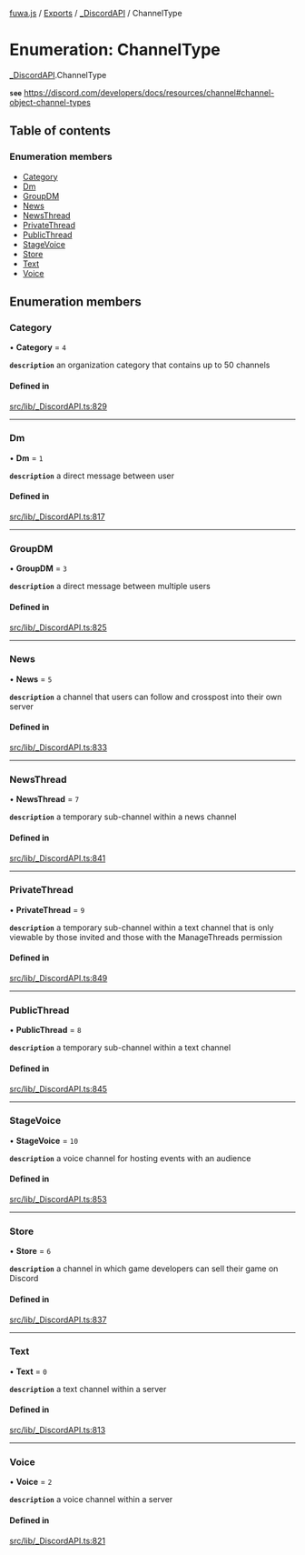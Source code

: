 [fuwa.js](../README.md) / [Exports](../modules.md) / [\_DiscordAPI](../modules/_DiscordAPI.md) / ChannelType

# Enumeration: ChannelType

[_DiscordAPI](../modules/_DiscordAPI.md).ChannelType

**`see`** https://discord.com/developers/docs/resources/channel#channel-object-channel-types

## Table of contents

### Enumeration members

- [Category](_DiscordAPI.ChannelType.md#category)
- [Dm](_DiscordAPI.ChannelType.md#dm)
- [GroupDM](_DiscordAPI.ChannelType.md#groupdm)
- [News](_DiscordAPI.ChannelType.md#news)
- [NewsThread](_DiscordAPI.ChannelType.md#newsthread)
- [PrivateThread](_DiscordAPI.ChannelType.md#privatethread)
- [PublicThread](_DiscordAPI.ChannelType.md#publicthread)
- [StageVoice](_DiscordAPI.ChannelType.md#stagevoice)
- [Store](_DiscordAPI.ChannelType.md#store)
- [Text](_DiscordAPI.ChannelType.md#text)
- [Voice](_DiscordAPI.ChannelType.md#voice)

## Enumeration members

### Category

• **Category** = `4`

**`description`** an organization category that contains up to 50 channels

#### Defined in

[src/lib/_DiscordAPI.ts:829](https://github.com/Fuwajs/Fuwa.js/blob/d4e1de5/src/lib/_DiscordAPI.ts#L829)

___

### Dm

• **Dm** = `1`

**`description`** a direct message between user

#### Defined in

[src/lib/_DiscordAPI.ts:817](https://github.com/Fuwajs/Fuwa.js/blob/d4e1de5/src/lib/_DiscordAPI.ts#L817)

___

### GroupDM

• **GroupDM** = `3`

**`description`** a direct message between multiple users

#### Defined in

[src/lib/_DiscordAPI.ts:825](https://github.com/Fuwajs/Fuwa.js/blob/d4e1de5/src/lib/_DiscordAPI.ts#L825)

___

### News

• **News** = `5`

**`description`** a channel that users can follow and crosspost into their own server

#### Defined in

[src/lib/_DiscordAPI.ts:833](https://github.com/Fuwajs/Fuwa.js/blob/d4e1de5/src/lib/_DiscordAPI.ts#L833)

___

### NewsThread

• **NewsThread** = `7`

**`description`** a temporary sub-channel within a news channel

#### Defined in

[src/lib/_DiscordAPI.ts:841](https://github.com/Fuwajs/Fuwa.js/blob/d4e1de5/src/lib/_DiscordAPI.ts#L841)

___

### PrivateThread

• **PrivateThread** = `9`

**`description`** a temporary sub-channel within a text channel that is only viewable by those invited and those with the ManageThreads permission

#### Defined in

[src/lib/_DiscordAPI.ts:849](https://github.com/Fuwajs/Fuwa.js/blob/d4e1de5/src/lib/_DiscordAPI.ts#L849)

___

### PublicThread

• **PublicThread** = `8`

**`description`** a temporary sub-channel within a text channel

#### Defined in

[src/lib/_DiscordAPI.ts:845](https://github.com/Fuwajs/Fuwa.js/blob/d4e1de5/src/lib/_DiscordAPI.ts#L845)

___

### StageVoice

• **StageVoice** = `10`

**`description`** a voice channel for hosting events with an audience

#### Defined in

[src/lib/_DiscordAPI.ts:853](https://github.com/Fuwajs/Fuwa.js/blob/d4e1de5/src/lib/_DiscordAPI.ts#L853)

___

### Store

• **Store** = `6`

**`description`** a channel in which game developers can sell their game on Discord

#### Defined in

[src/lib/_DiscordAPI.ts:837](https://github.com/Fuwajs/Fuwa.js/blob/d4e1de5/src/lib/_DiscordAPI.ts#L837)

___

### Text

• **Text** = `0`

**`description`** a text channel within a server

#### Defined in

[src/lib/_DiscordAPI.ts:813](https://github.com/Fuwajs/Fuwa.js/blob/d4e1de5/src/lib/_DiscordAPI.ts#L813)

___

### Voice

• **Voice** = `2`

**`description`** a voice channel within a server

#### Defined in

[src/lib/_DiscordAPI.ts:821](https://github.com/Fuwajs/Fuwa.js/blob/d4e1de5/src/lib/_DiscordAPI.ts#L821)
